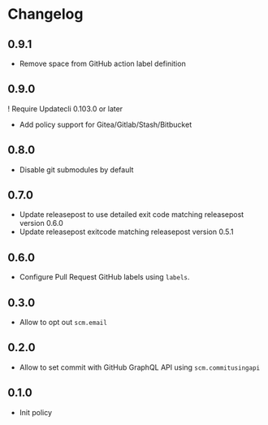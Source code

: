 # Changelog

## 0.9.1

* Remove space from GitHub action label definition

## 0.9.0

! Require Updatecli 0.103.0 or later

* Add policy support for Gitea/Gitlab/Stash/Bitbucket

## 0.8.0

* Disable git submodules by default

## 0.7.0

* Update releasepost to use detailed exit code matching releasepost version 0.6.0
* Update releasepost exitcode matching releasepost version 0.5.1

## 0.6.0

* Configure Pull Request GitHub labels using `labels`.

## 0.3.0

* Allow to opt out `scm.email`

## 0.2.0

* Allow to set commit with GitHub GraphQL API using `scm.commitusingapi`

## 0.1.0

* Init policy
